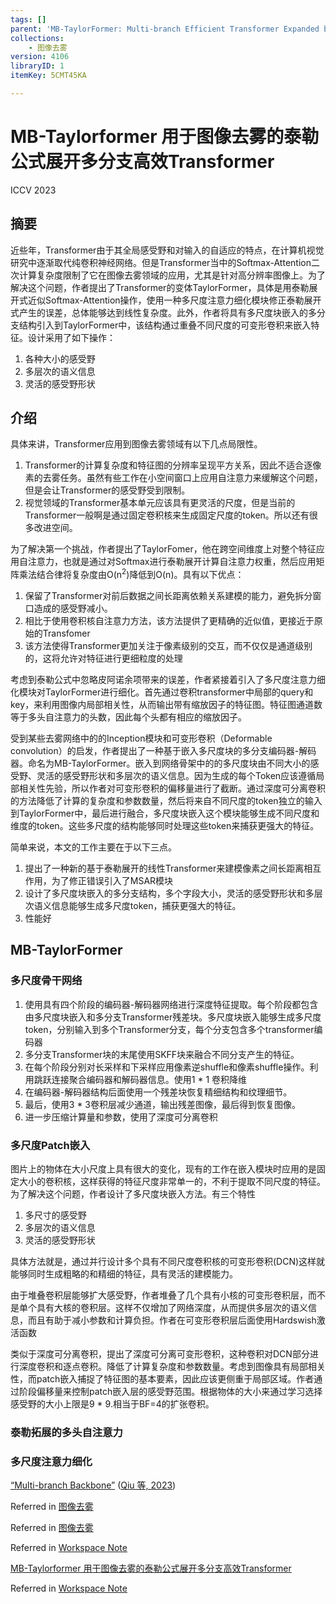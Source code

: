 ```yaml
---
tags: []
parent: 'MB-TaylorFormer: Multi-branch Efficient Transformer Expanded by Taylor Formula for Image Dehazing'
collections:
    - 图像去雾
version: 4106
libraryID: 1
itemKey: 5CMT45KA

---
```

# MB-Taylorformer 用于图像去雾的泰勒公式展开多分支高效Transformer

ICCV 2023

## 摘要

近些年，Transformer由于其全局感受野和对输入的自适应的特点，在计算机视觉研究中逐渐取代纯卷积神经网络。但是Transformer当中的Softmax-Attention二次计算复杂度限制了它在图像去雾领域的应用，尤其是针对高分辨率图像上。为了解决这个问题，作者提出了Transformer的变体TaylorFormer，具体是用泰勒展开式近似Softmax-Attention操作，使用一种多尺度注意力细化模块修正泰勒展开式产生的误差，总体能够达到线性复杂度。此外，作者将具有多尺度块嵌入的多分支结构引入到TaylorFormer中，该结构通过重叠不同尺度的可变形卷积来嵌入特征。设计采用了如下操作：

1.  各种大小的感受野
2.  多层次的语义信息
3.  灵活的感受野形状

## 介绍

具体来讲，Transformer应用到图像去雾领域有以下几点局限性。

1.  Transformer的计算复杂度和特征图的分辨率呈现平方关系，因此不适合逐像素的去雾任务。虽然有些工作在小空间窗口上应用自注意力来缓解这个问题，但是会让Transformer的感受野受到限制。
2.  视觉领域的Transformer基本单元应该具有更灵活的尺度，但是当前的Transformer一般啊是通过固定卷积核来生成固定尺度的token。所以还有很多改进空间。

为了解决第一个挑战，作者提出了TaylorFomer，他在跨空间维度上对整个特征应用自注意力，也就是通过对Softmax进行泰勒展开计算自注意力权重，然后应用矩阵乘法结合律将复杂度由O(n<sup>2</sup>)降低到O(n)。具有以下优点：

1.  保留了Transformer对前后数据之间长距离依赖关系建模的能力，避免拆分窗口造成的感受野减小。
2.  相比于使用卷积核自注意力方法，该方法提供了更精确的近似值，更接近于原始的Transfomer
3.  该方法使得Transformer更加关注于像素级别的交互，而不仅仅是通道级别的，这将允许对特征进行更细粒度的处理

考虑到泰勒公式中忽略皮阿诺余项带来的误差，作者紧接着引入了多尺度注意力细化模块对TaylorFormer进行细化。首先通过卷积transformer中局部的query和key，来利用图像内局部相关性，从而输出带有缩放因子的特征图。特征图通道数等于多头自注意力的头数，因此每个头都有相应的缩放因子。

受到某些去雾网络中的的Inception模块和可变形卷积（Deformable convolution）的启发，作者提出了一种基于嵌入多尺度块的多分支编码器-解码器。命名为MB-TaylorFormer。嵌入到网络骨架中的的多尺度块由不同大小的感受野、灵活的感受野形状和多层次的语义信息。因为生成的每个Token应该遵循局部相关性先验，所以作者对可变形卷积的偏移量进行了截断。通过深度可分离卷积的方法降低了计算的复杂度和参数数量，然后将来自不同尺度的token独立的输入到TaylorFormer中，最后进行融合，多尺度块嵌入这个模块能够生成不同尺度和维度的token。这些多尺度的结构能够同时处理这些token来捕获更强大的特征。

简单来说，本文的工作主要在于以下三点。

1.  提出了一种新的基于泰勒展开的线性Transformer来建模像素之间长距离相互作用，为了修正错误引入了MSAR模块
2.  设计了多尺度块嵌入的多分支结构，多个字段大小，灵活的感受野形状和多层次语义信息能够生成多尺度token，捕获更强大的特征。
3.  性能好

## MB-TaylorFormer

### 多尺度骨干网络

1.  使用具有四个阶段的编码器-解码器网络进行深度特征提取。每个阶段都包含由多尺度块嵌入和多分支Transformer残差块。多尺度块嵌入能够生成多尺度token，分别输入到多个Transformer分支，每个分支包含多个transformer编码器
2.  多分支Transformer块的末尾使用SKFF块来融合不同分支产生的特征。
3.  在每个阶段分别对长采样和下采样应用像素逆shuffle和像素shuffle操作。利用跳跃连接聚合编码器和解码器信息。使用1 \* 1 卷积降维
4.  在编码器-解码器结构后面使用一个残差块恢复精细结构和纹理细节。
5.  最后，使用3 \* 3卷积层减少通道，输出残差图像，最后得到恢复图像。
6.  进一步压缩计算量和参数，使用了深度可分离卷积

### 多尺度Patch嵌入

图片上的物体在大小尺度上具有很大的变化，现有的工作在嵌入模块时应用的是固定大小的卷积核，这样获得的特征尺度非常单一的，不利于提取不同尺度的特征。为了解决这个问题，作者设计了多尺度块嵌入方法。有三个特性

1.  多尺寸的感受野
2.  多层次的语义信息
3.  灵活的感受野形状

具体方法就是，通过并行设计多个具有不同尺度卷积核的可变形卷积(DCN)这样就能够同时生成粗略的和精细的特征，具有灵活的建模能力。

由于堆叠卷积层能够扩大感受野，作者堆叠了几个具有小核的可变形卷积层，而不是单个具有大核的卷积层。这样不仅增加了网络深度，从而提供多层次的语义信息，而且有助于减小参数和计算负担。作者在可变形卷积层后面使用Hardswish激活函数

类似于深度可分离卷积，提出了深度可分离可变形卷积，这种卷积对DCN部分进行深度卷积和逐点卷积。降低了计算复杂度和参数数量。考虑到图像具有局部相关性，而patch嵌入捕捉了特征图的基本要素，因此应该更侧重于局部区域。作者通过阶段偏移量来控制patch嵌入层的感受野范围。根据物体的大小来通过学习选择感受野的大小上限是9 \* 9.相当于BF=4的扩张卷积。

### 泰勒拓展的多头自注意力

### 多尺度注意力细化

<span class="highlight" data-annotation="%7B%22attachmentURI%22%3A%22http%3A%2F%2Fzotero.org%2Fusers%2F10046823%2Fitems%2FN3ZRF8J7%22%2C%22pageLabel%22%3A%223%22%2C%22position%22%3A%7B%22pageIndex%22%3A2%2C%22rects%22%3A%5B%5B328.04%2C157.398%2C440.38%2C167.25%5D%5D%7D%2C%22citationItem%22%3A%7B%22uris%22%3A%5B%22http%3A%2F%2Fzotero.org%2Fusers%2F10046823%2Fitems%2FTPWAHTCZ%22%5D%2C%22locator%22%3A%223%22%7D%7D" ztype="zhighlight"><a href="zotero://open-pdf/library/items/N3ZRF8J7?page=3">“Multi-branch Backbone”</a></span> <span class="citation" data-citation="%7B%22citationItems%22%3A%5B%7B%22uris%22%3A%5B%22http%3A%2F%2Fzotero.org%2Fusers%2F10046823%2Fitems%2FTPWAHTCZ%22%5D%2C%22itemData%22%3A%7B%22id%22%3A%22http%3A%2F%2Fzotero.org%2Fusers%2F10046823%2Fitems%2FTPWAHTCZ%22%2C%22type%22%3A%22article%22%2C%22abstract%22%3A%22In%20recent%20years%2C%20Transformer%20networks%20are%20beginning%20to%20replace%20pure%20convolutional%20neural%20networks%20(CNNs)%20in%20the%20field%20of%20computer%20vision%20due%20to%20their%20global%20receptive%20field%20and%20adaptability%20to%20input.%20However%2C%20the%20quadratic%20computational%20complexity%20of%20softmax-attention%20limits%20the%20wide%20application%20in%20image%20dehazing%20task%2C%20especially%20for%20high-resolution%20images.%20To%20address%20this%20issue%2C%20we%20propose%20a%20new%20Transformer%20variant%2C%20which%20applies%20the%20Taylor%20expansion%20to%20approximate%20the%20softmax-attention%20and%20achieves%20linear%20computational%20complexity.%20A%20multi-scale%20attention%20refinement%20module%20is%20proposed%20as%20a%20complement%20to%20correct%20the%20error%20of%20the%20Taylor%20expansion.%20Furthermore%2C%20we%20introduce%20a%20multi-branch%20architecture%20with%20multi-scale%20patch%20embedding%20to%20the%20proposed%20Transformer%2C%20which%20embeds%20features%20by%20overlapping%20deformable%20convolution%20of%20different%20scales.%20The%20design%20of%20multi-scale%20patch%20embedding%20is%20based%20on%20three%20key%20ideas%3A%201)%20various%20sizes%20of%20the%20receptive%20field%3B%202)%20multi-level%20semantic%20information%3B%203)%20flexible%20shapes%20of%20the%20receptive%20field.%20Our%20model%2C%20named%20Multi-branch%20Transformer%20expanded%20by%20Taylor%20formula%20(MB-TaylorFormer)%2C%20can%20embed%20coarse%20to%20fine%20features%20more%20flexibly%20at%20the%20patch%20embedding%20stage%20and%20capture%20long-distance%20pixel%20interactions%20with%20limited%20computational%20cost.%20Experimental%20results%20on%20several%20dehazing%20benchmarks%20show%20that%20MB-TaylorFormer%20achieves%20state-of-the-art%20(SOTA)%20performance%20with%20a%20light%20computational%20burden.%20The%20source%20code%20and%20pre-trained%20models%20are%20available%20at%20https%3A%2F%2Fgithub.com%2FFVL2020%2FICCV-2023-MB-TaylorFormer.%22%2C%22note%22%3A%22arXiv%3A2308.14036%20%5Bcs%5D%5Cnversion%3A%202%22%2C%22number%22%3A%22arXiv%3A2308.14036%22%2C%22publisher%22%3A%22arXiv%22%2C%22source%22%3A%22arXiv.org%22%2C%22title%22%3A%22MB-TaylorFormer%3A%20Multi-branch%20Efficient%20Transformer%20Expanded%20by%20Taylor%20Formula%20for%20Image%20Dehazing%22%2C%22title-short%22%3A%22MB-TaylorFormer%22%2C%22URL%22%3A%22http%3A%2F%2Farxiv.org%2Fabs%2F2308.14036%22%2C%22author%22%3A%5B%7B%22family%22%3A%22Qiu%22%2C%22given%22%3A%22Yuwei%22%7D%2C%7B%22family%22%3A%22Zhang%22%2C%22given%22%3A%22Kaihao%22%7D%2C%7B%22family%22%3A%22Wang%22%2C%22given%22%3A%22Chenxi%22%7D%2C%7B%22family%22%3A%22Luo%22%2C%22given%22%3A%22Wenhan%22%7D%2C%7B%22family%22%3A%22Li%22%2C%22given%22%3A%22Hongdong%22%7D%2C%7B%22family%22%3A%22Jin%22%2C%22given%22%3A%22Zhi%22%7D%5D%2C%22accessed%22%3A%7B%22date-parts%22%3A%5B%5B%222023%22%2C10%2C21%5D%5D%7D%2C%22issued%22%3A%7B%22date-parts%22%3A%5B%5B%222023%22%2C8%2C30%5D%5D%7D%7D%7D%5D%2C%22properties%22%3A%7B%7D%7D" ztype="zcitation">(<span class="citation-item"><a href="zotero://select/library/items/TPWAHTCZ">Qiu 等, 2023</a></span>)</span>

Referred in <a href="./学术论文笔记汇总-RYZ5DF37.md" class="internal-link" zhref="zotero://note/u/RYZ5DF37/?ignore=1&#x26;line=-1" ztype="znotelink" class="internal-link">图像去雾</a>

Referred in <a href="./学术论文笔记汇总-RYZ5DF37.md" class="internal-link" zhref="zotero://note/u/RYZ5DF37/?ignore=1&#x26;line=-1" ztype="znotelink" class="internal-link">图像去雾</a>

Referred in <a href="./学术论文笔记汇总-RYZ5DF37.md" class="internal-link" zhref="zotero://note/u/RYZ5DF37/?ignore=1&#x26;line=-1" ztype="znotelink" class="internal-link">Workspace Note</a>

<a href="./学术论文笔记汇总-RYZ5DF37.md" class="internal-link" zhref="zotero://note/u/RYZ5DF37/" ztype="znotelink" class="internal-link">MB-Taylorformer 用于图像去雾的泰勒公式展开多分支高效Transformer</a>

Referred in <a href="./学术论文笔记汇总-RYZ5DF37.md" class="internal-link" zhref="zotero://note/u/RYZ5DF37/?ignore=1&#x26;line=-1" ztype="znotelink" class="internal-link">Workspace Note</a>
